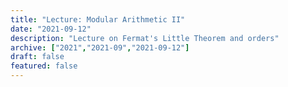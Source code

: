 ```yaml
---
title: "Lecture: Modular Arithmetic II"
date: "2021-09-12"
description: "Lecture on Fermat's Little Theorem and orders"
archive: ["2021","2021-09","2021-09-12"]
draft: false
featured: false 
---
```

